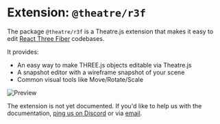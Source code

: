# Extension: `@theatre/r3f`

The package `@theatre/r3f` is a Theatre.js extension that makes it easy to edit [React Three Fiber](https://github.com/pmndrs/react-three-fiber) codebases.

It provides:
* An easy way to make THREE.js objects editable via Theatre.js
* A snapshot editor with a wireframe snapshot of your scene
* Common visual tools like Move/Rotate/Scale

![Preview](/preview-2.gif)

The extension is not yet documented. If you'd like to help us with the documentation, [ping us on Discord](https://discord.gg/bm9f8F9Y9N) or via [email](mailto:hello@theatrejs.com).